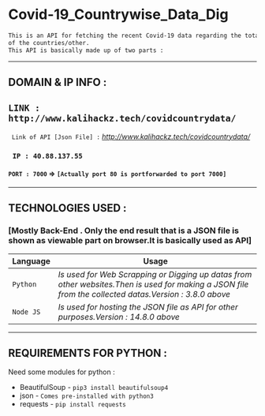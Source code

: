 # Covid-19_Countrywise_Data_Dig

``` html
This is an API for fetching the recent Covid-19 data regarding the total cases, country-wise,till date of most 
of the countries/other.
This API is basically made up of two parts :
```
---------------------------------------------------------------------------------------------------------------------------------------

## DOMAIN & IP INFO :

## ` LINK : http://www.kalihackz.tech/covidcountrydata/ `
` Link of API [Json File] :` *http://www.kalihackz.tech/covidcountrydata/*

### ` IP : 40.88.137.55` 
#### ` PORT : 7000 ` => `[Actually port 80 is portforwarded to port 7000]` 



---------------------------------------------------------------------------------------------------------------------------------------

## TECHNOLOGIES USED : 
### [Mostly Back-End . Only the end result that is a **JSON** file is shown as viewable part on browser.It is basically used as API]

Language | Usage
-------- | -------
`Python` | *Is used for Web Scrapping or Digging up datas from other websites.Then is used for making a JSON file from the collected datas.Version : 3.8.0 above*
`Node JS` | *Is used for hosting the JSON file as API for other purposes.Version : 14.8.0 above*

---------------------------------------------------------------------------------------------------------------------------------------

## REQUIREMENTS FOR PYTHON : 

Need some modules for python : 

* BeautifulSoup  - `pip3 install beautifulsoup4`
* json - `Comes pre-installed with python3`
* requests - `pip install requests`

